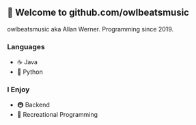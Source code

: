 ## 🌊 Welcome to **github.com/owlbeatsmusic**
owlbeatsmusic aka Allan Werner. Programming since 2019.

### Languages
* ☕ Java
* 🐍 Python

### I Enjoy
* 🚇 Backend
* 📑 Recreational Programming
